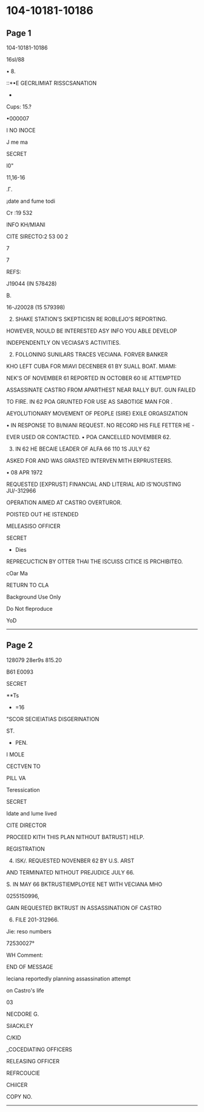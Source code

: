 # 104-10181-10186

## Page 1

104-10181-10186

16sl/88

• 8.

::*•E GECRLIMIAT RISSCSANATION

-

Cups: 15.?

•000007

I NO INOCE

J me ma

SECRET

l0"

11,16-16

.Г.

¡date and fume todi

Ст :19 532

INFO KH/MIANI

CITE SIRECTO:2 53 00 2

7

7

REFS:

J19044 (IN 578428)

B.

16-J20028 (15 579398)

2. SHAKE STATION'S SKEPTICISN RE ROBLEJO'S REPORTING.

HOWEVER, NOULD BE INTERESTED ASY INFO YOU ABLE DEVELOP

INDEPENDENTLY ON VECIASA'S ACTIVITIES.

2. FOLLONING SUNILARS TRACES VECIANA. FORVER BANKER

KHO LEFT CUBA FOR MIAVI DECENBER 61 BY SUALL BOAT. MIAMI:

NEK'S OF NOVEMBER 61 REPORTED IN OCTOBER 60 liE ATTEMPTED

ASSASSINATE CASTRO FROM APARTHEST NEAR RALLY BUT. GUN FAILED

TO FIRE. IN 62 POA GRUNTED FOR USE AS SABOTIGE MAN FOR .

AEYOLUTIONARY MOVEMENT OF PEOPLE (SIRE) EXILE ORGASIZATION

• IN RESPONSE TO BI/NIANI REQUEST. NO RECORD HIS FILE FETTER HE -

EVER USED OR CONTACTED. • POA CANCELLED NOVEMBER 62.

3. IN 62 HE BECAIE LEADER OF ALFA 66 110 1S JULY 62

ASKED FOR AND WAS GRASTED INTERVEN MITH ERPRUSTEERS.

• 08 APR 1972

REQUESTED [EXPRUST] FINANCIAL AND LITERIAL AID IS'NOUSTING JU/-312966

OPERATION AIMED AT CASTRO OVERTUROR.

POISTED OUT HE ISTENDED

MELEASISO OFFICER

SECRET

- Dies

REPRECUCTICN BY OTTER THAI THE ISCUISS CITICE IS PRCHIBITEO.

cOar Ma

RETURN TO CLA

Background Use Only

Do Not fleproduce

YoD

---

## Page 2

128079 28er9s 815.20

B61 E0093

SECRET

**Ts

* =16

"SCOR SECIEIATIAS DISGERINATION

ST.

- PEN.

I MOLE

CECTVEN TO

PILL VA

Teressication

SECRET

Idate and lume lived

CITE DIRECTOR

PROCEED KITH THIS PLAN NITHOUT BATRUST] HELP.

REGISTRATION

4. ISK/. REQUESTED NOVENBER 62 BY U.S. ARST

AND TERMINATED NITHOUT PREJUDICE JULY 66.

S. IN MAY 66 BKTRUSTIEMPLOYEE NET WITH VECIANA MHO

0255150996,

GAIN REQUESTED BKTRUST IN ASSASSINATION OF CASTRO

6. FILE 201-312966.

Jie: reso numbers

72530027°

WH Comment:

END OF MESSAGE

leciana reportedly planning assassination attempt

on Castro's life

03

NECDORE G.

SilACKLEY

C/KID

_COCEDIATING OFFICERS

RELEASING OFFICER

REFRCOUCIE

CHiICER

COPY NO.

---


